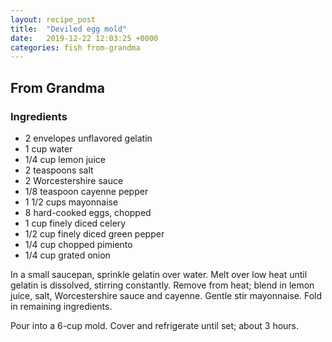 ```yaml
---
layout: recipe_post
title:  "Deviled egg mold"
date:   2019-12-22 12:03:25 +0000
categories: fish from-grandma
---
```


## From Grandma
### Ingredients
* 2 envelopes unflavored gelatin
* 1 cup water
* 1/4 cup lemon juice
* 2 teaspoons salt
* 2 Worcestershire sauce
* 1/8 teaspoon cayenne pepper
* 1 1/2 cups mayonnaise
* 8 hard-cooked eggs, chopped
* 1 cup finely diced celery
* 1/2 cup finely diced green pepper
* 1/4 cup chopped pimiento
* 1/4 cup grated onion


In a small saucepan, sprinkle gelatin over water. Melt over low heat until gelatin is dissolved, stirring constantly. Remove from heat; blend in lemon juice, salt, Worcestershire sauce and cayenne. Gentle stir mayonnaise. Fold in remaining ingredients.

Pour into a 6-cup mold. Cover and refrigerate until set; about 3 hours.
